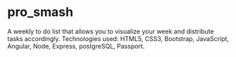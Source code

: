 # pro_smash

A weekly to do list that allows you to visualize your week and distribute tasks accordingly. Technologies used: HTML5, CSS3, Bootstrap, JavaScript, Angular, Node, Express, postgreSQL, Passport.
